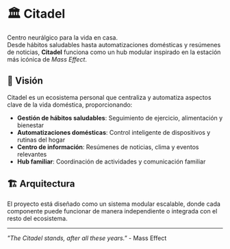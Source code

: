 # 🏛️ Citadel

Centro neurálgico para la vida en casa.  
Desde hábitos saludables hasta automatizaciones domésticas y resúmenes de noticias, **Citadel** funciona como un hub modular inspirado en la estación más icónica de *Mass Effect*.

## 🎯 Visión

Citadel es un ecosistema personal que centraliza y automatiza aspectos clave de la vida doméstica, proporcionando:

- **Gestión de hábitos saludables**: Seguimiento de ejercicio, alimentación y bienestar
- **Automatizaciones domésticas**: Control inteligente de dispositivos y rutinas del hogar
- **Centro de información**: Resúmenes de noticias, clima y eventos relevantes
- **Hub familiar**: Coordinación de actividades y comunicación familiar

## 🏗️ Arquitectura

El proyecto está diseñado como un sistema modular escalable, donde cada componente puede funcionar de manera independiente o integrada con el resto del ecosistema.

---

*"The Citadel stands, after all these years."* - Mass Effect
